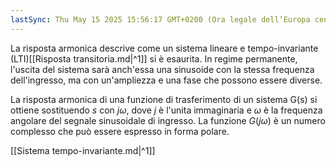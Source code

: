 ```yaml
---
lastSync: Thu May 15 2025 15:56:17 GMT+0200 (Ora legale dell’Europa centrale)
---
```

La risposta armonica descrive come un sistema lineare e tempo-invariante (LTI)[[Risposta transitoria.md|^1]] si è esaurita. In regime permanente, l'uscita del sistema sarà anch'essa una sinusoide con la stessa frequenza dell'ingresso, ma con un'ampliezza e una fase che possono essere diverse.

La risposta armonica di una funzione di trasferimento di un sistema G(s) si ottiene sostituendo $s$ con $j \omega$, dove $j$ è l'unita immaginaria e $\omega$ è la frequenza angolare del segnale sinusoidale di ingresso. La funzione $G(j \omega)$ è un numero complesso che può essere espresso in forma polare.



[[Sistema tempo-invariante.md|^1]]